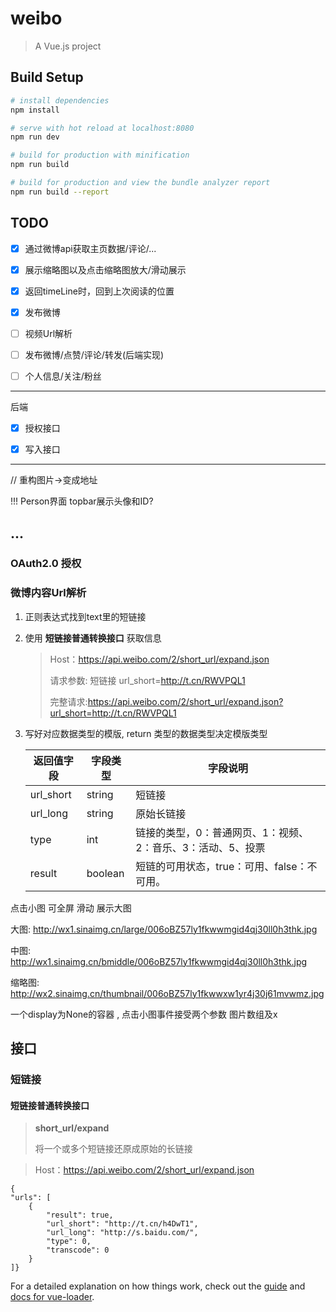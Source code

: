 # weibo

> A Vue.js project


## Build Setup

``` bash
# install dependencies
npm install

# serve with hot reload at localhost:8080
npm run dev

# build for production with minification
npm run build

# build for production and view the bundle analyzer report
npm run build --report
```



## TODO

- [x] 通过微博api获取主页数据/评论/...


- [x] 展示缩略图以及点击缩略图放大/滑动展示
- [x] 返回timeLine时，回到上次阅读的位置
- [x] 发布微博
- [ ] 视频Url解析
- [ ] 发布微博/点赞/评论/转发(后端实现)
- [ ] 个人信息/关注/粉丝

------

后端

- [x] 授权接口
- [x] 写入接口


------

//  重构图片->变成地址

!!! Person界面 topbar展示头像和ID?





## ...

### OAuth2.0 授权



### 微博内容Url解析

1. 正则表达式找到text里的短链接

2. 使用 **短链接普通转换接口** 获取信息

   > Host：https://api.weibo.com/2/short_url/expand.json 
   >
   > 请求参数:  短链接  url_short=http://t.cn/RWVPQL1
   >
   > 完整请求:https://api.weibo.com/2/short_url/expand.json?url_short=http://t.cn/RWVPQL1

3. 写好对应数据类型的模版, return 类型的数据类型决定模版类型

   | 返回值字段     | 字段类型    | 字段说明                             |
   | --------- | ------- | -------------------------------- |
   | url_short | string  | 短链接                              |
   | url_long  | string  | 原始长链接                            |
   | type      | int     | 链接的类型，0：普通网页、1：视频、2：音乐、3：活动、5、投票 |
   | result    | boolean | 短链的可用状态，true：可用、false：不可用。       |

点击小图 可全屏 滑动 展示大图

大图: http://wx1.sinaimg.cn/large/006oBZ57ly1fkwwmgid4qj30ll0h3thk.jpg

中图: http://wx1.sinaimg.cn/bmiddle/006oBZ57ly1fkwwmgid4qj30ll0h3thk.jpg

缩略图: http://wx2.sinaimg.cn/thumbnail/006oBZ57ly1fkwwxw1yr4j30j61mvwmz.jpg

一个display为None的容器 , 点击小图事件接受两个参数 图片数组及x





## 接口

### 短链接

#### 短链接普通转换接口

> **short_url/expand** 
>
> 将一个或多个短链接还原成原始的长链接



> Host：https://api.weibo.com/2/short_url/expand.json



```
{
"urls": [
	{
		"result": true,
		"url_short": "http://t.cn/h4DwT1",
		"url_long": "http://s.baidu.com/",
		"type": 0,
		"transcode": 0
	}
]}
```







For a detailed explanation on how things work, check out the [guide](http://vuejs-templates.github.io/webpack/) and [docs for vue-loader](http://vuejs.github.io/vue-loader).
